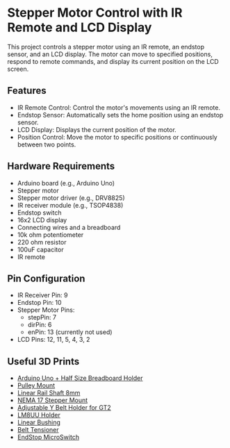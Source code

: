 # Stepper Motor Control with IR Remote and LCD Display

This project controls a stepper motor using an IR remote, an endstop sensor, and an LCD display. The motor can move to specified positions, respond to remote commands, and display its current position on the LCD screen.

## Features

- IR Remote Control: Control the motor's movements using an IR remote.
- Endstop Sensor: Automatically sets the home position using an endstop sensor.
- LCD Display: Displays the current position of the motor.
- Position Control: Move the motor to specific positions or continuously between two points.

## Hardware Requirements

- Arduino board (e.g., Arduino Uno)
- Stepper motor
- Stepper motor driver (e.g., DRV8825)
- IR receiver module (e.g., TSOP4838)
- Endstop switch
- 16x2 LCD display
- Connecting wires and a breadboard
- 10k ohm potentiometer
- 220 ohm resistor
- 100uF capacitor
- IR remote

## Pin Configuration

- IR Receiver Pin: 9
- Endstop Pin: 10
- Stepper Motor Pins:
  - stepPin: 7
  - dirPin: 6
  - enPin: 13 (currently not used)
- LCD Pins: 12, 11, 5, 4, 3, 2

## Useful 3D Prints

- [Arduino Uno + Half Size Breadboard Holder](https://www.thingiverse.com/thing:63900)
- [Pulley Mount](https://www.thingiverse.com/thing:1225670)
- [Linear Rail Shaft 8mm](https://www.thingiverse.com/thing:521740)
- [NEMA 17 Stepper Mount](https://www.thingiverse.com/thing:5391)
- [Adjustable Y Belt Holder for GT2](https://www.thingiverse.com/thing:745934)
- [LM8UU Holder](https://www.thingiverse.com/thing:104508)
- [Linear Bushing](https://www.thingiverse.com/thing:2202854)
- [Belt Tensioner](https://www.thingiverse.com/thing:10082)
- [EndStop MicroSwitch](https://www.thingiverse.com/thing:6004532)

